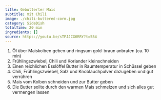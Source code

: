 ```yaml
---
title: Gebutterter Mais
subtitle: mit Chili
image: ./chili-buttered-corn.jpg
category: SideDish
totalTime: 20 min
ingredients: []
source: https://youtu.be/sTFJJCX0RRY?t=584
---
```


1. Öl über Maiskolben geben und ringsum gold-braun anbraten (ca. 10 min)
2. Frühlingszwiebel, Chili und Koriander kleinschneiden
3. Einen reichlichen Esslöffel Butter in Raumtemperatur in Schüssel geben
4. Chili, Frühlingszwiebel, Salz und Knoblauchpulver dazugeben und gut verrühren
5. Mais vom Kolben schneiden und zur Butter geben
6. Die Butter sollte durch den warmen Mais schmelzen und sich alles gut vermengen lassen